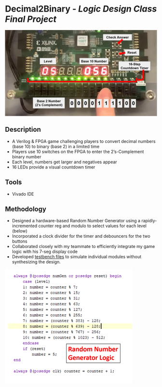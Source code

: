 # Decimal2Binary - *Logic Design Class Final Project*
![Image of the Decimal2Binary game running on FPGA](https://github.com/ibyteibit/Decimal2Binary/blob/main/pics/LabeledFPGA.png)

## Description
- A Verilog & FPGA game challenging players to convert decimal numbers (base 10) to binary (base 2) in a limited time
- Players use 10 switches on the FPGA to enter the 2’s-Complement binary number
- Each level, numbers get larger and negatives appear
- 16 LEDs provide a visual countdown timer
## Tools
- Vivado IDE
## Methodology
- Designed a hardware-based Random Number Generator using a rapidly-incremented counter reg and modulo to select values for each level (below)
- Incorporated a clock divider for the timer and debouncers for the two buttons
- Collaborated closely with my teammate to efficiently integrate my game logic with his 7-seg display code
- Developed [testbench files](https://github.com/ibyteibit/Decimal2Binary/tree/main/sim) to simulate individual modules without synthesizing the design.

![Image of Verilog level logic](https://github.com/ibyteibit/Decimal2Binary/blob/main/pics/Verilog.png)
